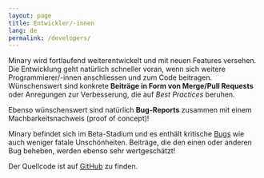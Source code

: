```yaml
---
layout: page
title: Entwickler/-innen
lang: de
permalink: /developers/
---
```


Minary wird fortlaufend weiterentwickelt und mit neuen Features versehen. 
Die Entwicklung geht natürlich schneller voran, wenn sich weitere Programmierer/-innen
anschliessen und zum Code beitragen. Wünschenswert sind konkrete **Beiträge in Form von Merge/Pull Requests** oder Anregungen zur Verbesserung, die auf _Best Practices_ beruhen.

Ebenso wünschenswert sind natürlich **Bug-Reports** zusammen mit einem Machbarkeitsnachweis (proof of concept)!

Minary befindet sich im Beta-Stadium und es enthält kritische [Bugs](https://github.com/Minary/Minary/issues) wie auch weniger fatale Unschönheiten. Beiträge, die den einen oder anderen Bug beheben, werden ebenso sehr wertgeschätzt!

Der Quellcode ist auf [GitHub](https://github.com/minary) zu finden.
